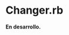 # Changer.rb

**En desarrollo.**

<!-- ## Índice

* [Descripción](#descripción)
* [Dependencias](#dependencias)
* [Uso](#uso)
* [Explicación](#explicación)

## Descripción

Este `script`

## Dependencias

Este `script` requiere:

* Ruby. [Véase aquí para instalar]
(https://www.ruby-lang.org/en/documentation/installation/#rubyinstaller). La
versión mínima de Ruby que se ha probado es la 1.9.3p484.

* Zip 3.0. La mayoría de las distribuciones Linux y Mac OSX ya lo tienen
preinstalado. Para Windows es necesario descargar el `zip.exe` en Info-ZIP
desde ftp://ftp.info-zip.org/pub/infozip/win32/. Para Windows de 64 bits es el
archivo `zip300xn-x64.zip` y para 32 bits, `zip300xn.zip`.

## Uso

###### 1. Desde el *shell* ejecutar el `script` cuyo único parámetro sea la ruta a la carpeta del EPUB.

Para mayor comodidad en el *shell* arrastra el archivo `recreador.rb` y después
haz lo mismo con la carpeta del EPUB.

    Para usuarios de Windows, una vez instalado Ruby han de buscar el programa
    «Start Command Prompt with Ruby» para poder ejecutar esta orden.

## Explicación

### Remedio a las tareas repetitivas

La mayoría de los archivos EPUB tienen similitudes en su estructura, lo cual
hace conveniente la utilización de plantillas. Si bien esto evita el problema
de crear la estructura desde cero, persisten las dificultades de rehacer el OPF,
el NCX y el NAV. En la gran mayoría de los casos, solo alguns metadatos
requieren de una intervención directa. Este `script` está pensado para
solventar esta problemática. -->
